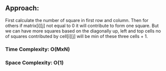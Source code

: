 ## Approach:
First calculate the number of square in first row and column. Then for others if matrix[i][j] not equal to 0 it will contribute to form one square. But we can have more squares based on the diagonally up, left and top cells no of squares contributed by cell[i][j] will be min of these three cells + 1.
​
### Time Complexity: O(MxN)
### Space Complexity: O(1)